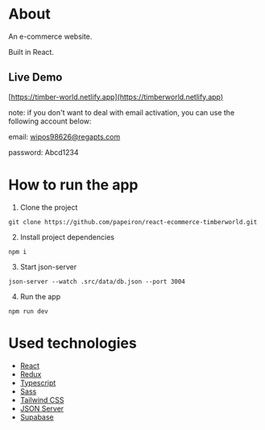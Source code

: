# About

An e-commerce website.

Built in React.
## Live Demo
[https://timber-world.netlify.app](https://timberworld.netlify.app)

note:
if you don't want to deal with email activation, you can use the following account below:

email: wipos98626@regapts.com

password: Abcd1234

# How to run the app
1. Clone the project
```
git clone https://github.com/papeiron/react-ecommerce-timberworld.git
```
2. Install project dependencies
```
npm i
```
3. Start json-server
```
json-server --watch .src/data/db.json --port 3004
```
4. Run the app
```
npm run dev
```

# Used technologies
- [React](https://reactjs.org/)
- [Redux](https://redux.js.org/)
- [Typescript](https://www.typescriptlang.org/)
- [Sass](https://sass-lang.com/)
- [Tailwind CSS](https://tailwindcss.com/)
- [JSON Server](https://github.com/typicode/json-server)
- [Supabase](https://supabase.com)
